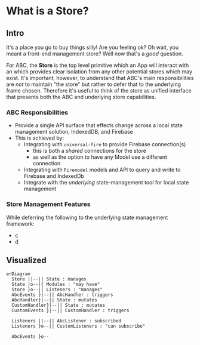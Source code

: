 # What is a Store?

## Intro

It's a place you go to buy things silly! Are you feeling ok? Oh wait, you meant a front-end management store? Well now that's a _good_ question.

For ABC, the **Store** is the top level primitive which an App will interact with an which provides clear isolation from any other potential stores which may exist. It's important, however, to understand that ABC's main responsibilities are _not_ to maintain "the store" but rather to defer that to the underlying frame chosen. Therefore it's useful to think of the store as unified interface that presents both the ABC and underlying store capabilities.

### ABC Responsibilities

- Provide a single API surface that effects change across a local state management solution, IndexedDB, and Firebase
- This is achieved by:
  -  Integrating with `universal-fire` to provide Firebase connection(s)
     -  this is both a _shared_ connections for the store
     -  as well as the option to have any Model use a different connection
  -  Integrating with `Firemodel` models and API to query and write to Firebase and IndexedDb
  -  Integrate with the _underlying_ state-management tool for local state management

### Store Management Features

While deferring the following to the underlying state management framework:

- c 
- d


## Visualized


``` mermaid
erDiagram
  Store ||--|| State : manages
  State |o--|{ Modules : "may have"
  Store }o--|| Listeners : "manages"
  AbcEvents }|--|| AbcHandler : triggers
  AbcHandler}|--|| State : mutates
  CustomHandler}|--|| State : mutates
  CustomEvents }|--|| CustomHandler : triggers

  Listeners ||--|| AbcListener : subscribed
  Listeners }o--|| CustomListeners : "can subscribe"

  AbcEvents }o--
```